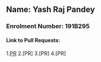 ## Name: Yash Raj Pandey
### Enrolment Number: 191B295
#### Link to Pull Requests:
1.[PR](https://github.com/C0D1NG/Programming/pull/263)
2.[PR]
3.[PR]
4.[PR]
